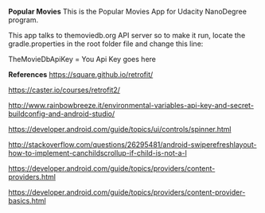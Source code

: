 **Popular Movies**
This is the Popular Movies App for Udacity NanoDegree program.

This app talks to themoviedb.org API server so to make it run, locate the gradle.properties in the root folder file and change this line:

TheMovieDbApiKey = You Api Key goes here

**References**
https://square.github.io/retrofit/

https://caster.io/courses/retrofit2/

http://www.rainbowbreeze.it/environmental-variables-api-key-and-secret-buildconfig-and-android-studio/

https://developer.android.com/guide/topics/ui/controls/spinner.html

http://stackoverflow.com/questions/26295481/android-swiperefreshlayout-how-to-implement-canchildscrollup-if-child-is-not-a-l

https://developer.android.com/guide/topics/providers/content-providers.html

https://developer.android.com/guide/topics/providers/content-provider-basics.html